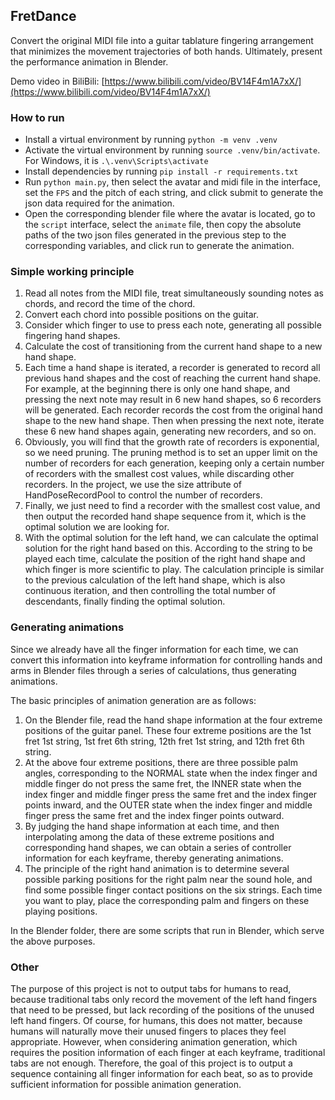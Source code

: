 ## FretDance

Convert the original MIDI file into a guitar tablature fingering arrangement that minimizes the movement trajectories of both hands. Ultimately, present the performance animation in Blender.

Demo video in BiliBili: [https://www.bilibili.com/video/BV14F4m1A7xX/](https://www.bilibili.com/video/BV14F4m1A7xX/)

### How to run

- Install a virtual environment by running `python -m venv .venv`
- Activate the virtual environment by running `source .venv/bin/activate`. For Windows, it is `.\.venv\Scripts\activate`
- Install dependencies by running `pip install -r requirements.txt`
- Run `python main.py`, then select the avatar and midi file in the interface, set the `FPS` and the pitch of each string, and click submit to generate the json data required for the animation.
- Open the corresponding blender file where the avatar is located, go to the `script` interface, select the `animate` file, then copy the absolute paths of the two json files generated in the previous step to the corresponding variables, and click run to generate the animation.

### Simple working principle

1. Read all notes from the MIDI file, treat simultaneously sounding notes as chords, and record the time of the chord.
2. Convert each chord into possible positions on the guitar.
3. Consider which finger to use to press each note, generating all possible fingering hand shapes.
4. Calculate the cost of transitioning from the current hand shape to a new hand shape.
5. Each time a hand shape is iterated, a recorder is generated to record all previous hand shapes and the cost of reaching the current hand shape. For example, at the beginning there is only one hand shape, and pressing the next note may result in 6 new hand shapes, so 6 recorders will be generated. Each recorder records the cost from the original hand shape to the new hand shape. Then when pressing the next note, iterate these 6 new hand shapes again, generating new recorders, and so on.
6. Obviously, you will find that the growth rate of recorders is exponential, so we need pruning. The pruning method is to set an upper limit on the number of recorders for each generation, keeping only a certain number of recorders with the smallest cost values, while discarding other recorders. In the project, we use the size attribute of HandPoseRecordPool to control the number of recorders.
7. Finally, we just need to find a recorder with the smallest cost value, and then output the recorded hand shape sequence from it, which is the optimal solution we are looking for.
8. With the optimal solution for the left hand, we can calculate the optimal solution for the right hand based on this. According to the string to be played each time, calculate the position of the right hand shape and which finger is more scientific to play. The calculation principle is similar to the previous calculation of the left hand shape, which is also continuous iteration, and then controlling the total number of descendants, finally finding the optimal solution.

### Generating animations

Since we already have all the finger information for each time, we can convert this information into keyframe information for controlling hands and arms in Blender files through a series of calculations, thus generating animations.

The basic principles of animation generation are as follows:

1. On the Blender file, read the hand shape information at the four extreme positions of the guitar panel. These four extreme positions are the 1st fret 1st string, 1st fret 6th string, 12th fret 1st string, and 12th fret 6th string.
2. At the above four extreme positions, there are three possible palm angles, corresponding to the NORMAL state when the index finger and middle finger do not press the same fret, the INNER state when the index finger and middle finger press the same fret and the index finger points inward, and the OUTER state when the index finger and middle finger press the same fret and the index finger points outward.
3. By judging the hand shape information at each time, and then interpolating among the data of these extreme positions and corresponding hand shapes, we can obtain a series of controller information for each keyframe, thereby generating animations.
4. The principle of the right hand animation is to determine several possible parking positions for the right palm near the sound hole, and find some possible finger contact positions on the six strings. Each time you want to play, place the corresponding palm and fingers on these playing positions.

In the Blender folder, there are some scripts that run in Blender, which serve the above purposes.

### Other

The purpose of this project is not to output tabs for humans to read, because traditional tabs only record the movement of the left hand fingers that need to be pressed, but lack recording of the positions of the unused left hand fingers.
Of course, for humans, this does not matter, because humans will naturally move their unused fingers to places they feel appropriate.
However, when considering animation generation, which requires the position information of each finger at each keyframe, traditional tabs are not enough.
Therefore, the goal of this project is to output a sequence containing all finger information for each beat, so as to provide sufficient information for possible animation generation.
